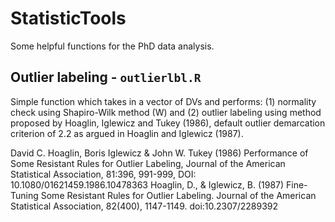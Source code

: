 # StatisticTools
Some helpful functions for the PhD data analysis.

## Outlier labeling - `outlierlbl.R`
Simple function which takes in a vector of DVs and performs: (1) normality check using Shapiro-Wilk method (W) and 
(2) outlier labeling using method proposed by Hoaglin, Iglewicz and Tukey (1986), default outlier demarcation criterion of 2.2 as argued in Hoaglin and
Iglewicz (1987). 

David C. Hoaglin, Boris Iglewicz & John W. Tukey (1986) Performance of Some Resistant Rules for Outlier Labeling, Journal of the American Statistical Association, 81:396, 991-999, DOI: 10.1080/01621459.1986.10478363
Hoaglin, D., & Iglewicz, B. (1987) Fine-Tuning Some Resistant Rules for Outlier Labeling. Journal of the American Statistical Association, 82(400), 1147-1149. doi:10.2307/2289392
